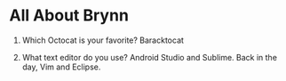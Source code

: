 # All About Brynn

1. Which Octocat is your favorite?
Baracktocat

2. What text editor do you use?
Android Studio and Sublime. Back in the day, Vim and Eclipse.
